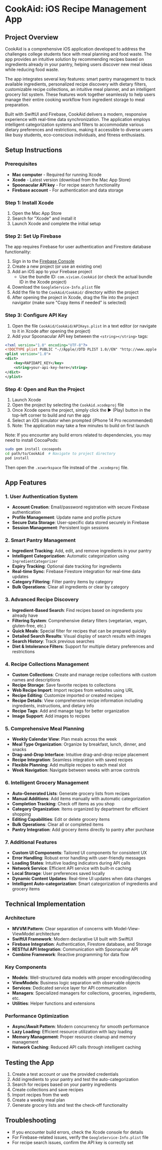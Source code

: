 # CookAid: iOS Recipe Management App

## Project Overview
CookAid is a comprehensive iOS application developed to address the challenges college students face with meal planning and food waste. The app provides an intuitive solution by recommending recipes based on ingredients already in your pantry, helping users discover new meal ideas while reducing food waste.

The app integrates several key features: smart pantry management to track available ingredients, personalized recipe discovery with dietary filters, customizable recipe collections, an intuitive meal planner, and an intelligent grocery list system. These features work together seamlessly to help users manage their entire cooking workflow from ingredient storage to meal preparation.

Built with SwiftUI and Firebase, CookAid delivers a modern, responsive experience with real-time data synchronization. The application employs intelligent categorization systems and filters to accommodate various dietary preferences and restrictions, making it accessible to diverse users like busy students, eco-conscious individuals, and fitness enthusiasts.

## Setup Instructions

### Prerequisites
- **Mac computer** - Required for running Xcode
- **Xcode** - Latest version (download from the Mac App Store)
- **Spoonacular API key** - For recipe search functionality
- **Firebase account** - For authentication and data storage

### Step 1: Install Xcode
1. Open the Mac App Store
2. Search for "Xcode" and install it
3. Launch Xcode and complete the initial setup

### Step 2: Set Up Firebase
The app requires Firebase for user authentication and Firestore database functionality:

1. Sign in to the [Firebase Console](https://console.firebase.google.com/)
2. Create a new project (or use an existing one)
3. Add an iOS app to your Firebase project
   * Use the bundle ID: `com.vivian.CookAid` (or check the actual bundle ID in the Xcode project)
4. Download the `GoogleService-Info.plist` file
5. Add the file to the `CookAid/CookAid/` directory within the project
6. After opening the project in Xcode, drag the file into the project navigator (make sure "Copy items if needed" is selected)

### Step 3: Configure API Key
1. Open the file `CookAid/CookAid/APIKeys.plist` in a text editor (or navigate to it in Xcode after opening the project)
2. Add your Spoonacular API key between the `<string></string>` tags:
```xml
<?xml version="1.0" encoding="UTF-8"?>
<!DOCTYPE plist PUBLIC "-//Apple//DTD PLIST 1.0//EN" "http://www.apple.com/DTDs/PropertyList-1.0.dtd">
<plist version="1.0">
<dict>
    <key>RAPIDAPI_KEY</key>
    <string>your-api-key-here</string>
</dict>
</plist>
```

### Step 4: Open and Run the Project
1. Launch Xcode
2. Open the project by selecting the `CookAid.xcodeproj` file
3. Once Xcode opens the project, simply click the ▶️ (Play) button in the top-left corner to build and run the app
4. Select an iOS simulator when prompted (iPhone 14 Pro recommended)
5. Note: The application may take a few minutes to build on first launch

Note: If you encounter any build errors related to dependencies, you may need to install CocoaPods:
```bash
sudo gem install cocoapods
cd path/to/CookAid  # Navigate to project directory
pod install
```
Then open the `.xcworkspace` file instead of the `.xcodeproj` file.

## App Features

### 1. User Authentication System
- **Account Creation**: Email/password registration with secure Firebase authentication
- **Profile Management**: Update name and profile picture
- **Secure Data Storage**: User-specific data stored securely in Firebase
- **Session Management**: Persistent login sessions

### 2. Smart Pantry Management
- **Ingredient Tracking**: Add, edit, and remove ingredients in your pantry
- **Intelligent Categorization**: Automatic categorization using `IngredientCategorizer`
- **Expiry Tracking**: Optional date tracking for ingredients
- **Real-time Sync**: Firebase Firestore integration for real-time data updates
- **Category Filtering**: Filter pantry items by category
- **Bulk Operations**: Clear all ingredients or clear by category

### 3. Advanced Recipe Discovery
- **Ingredient-Based Search**: Find recipes based on ingredients you already have
- **Filtering System**: Comprehensive dietary filters (vegetarian, vegan, gluten-free, etc.)
- **Quick Meals**: Special filter for recipes that can be prepared quickly
- **Detailed Search Results**: Visual display of search results with images
- **Search History**: Track previous searches
- **Diet & Intolerance Filters**: Support for multiple dietary preferences and restrictions

### 4. Recipe Collections Management
- **Custom Collections**: Create and manage recipe collections with custom names and descriptions
- **Recipe Storage**: Save favorite recipes to collections
- **Web Recipe Import**: Import recipes from websites using URL
- **Recipe Editing**: Customize imported or created recipes
- **Recipe Details**: View comprehensive recipe information including ingredients, instructions, and dietary info
- **Recipe Tags**: Add and manage tags for better organization
- **Image Support**: Add images to recipes

### 5. Comprehensive Meal Planning
- **Weekly Calendar View**: Plan meals across the week
- **Meal Type Organization**: Organize by breakfast, lunch, dinner, and snacks
- **Drag-and-Drop Interface**: Intuitive drag-and-drop recipe placement
- **Recipe Integration**: Seamless integration with saved recipes
- **Flexible Planning**: Add multiple recipes to each meal slot
- **Week Navigation**: Navigate between weeks with arrow controls

### 6. Intelligent Grocery Management
- **Auto-Generated Lists**: Generate grocery lists from recipes
- **Manual Additions**: Add items manually with automatic categorization
- **Completion Tracking**: Check off items as you shop
- **Category Organization**: Items organized by department for efficient shopping
- **Editing Capabilities**: Edit or delete grocery items
- **Bulk Operations**: Clear all or completed items
- **Pantry Integration**: Add grocery items directly to pantry after purchase

### 7. Additional Features
- **Custom UI Components**: Tailored UI components for consistent UX
- **Error Handling**: Robust error handling with user-friendly messages
- **Loading States**: Intuitive loading indicators during API calls
- **Network Service**: Efficient API service with built-in caching
- **Local Storage**: User preferences saved locally
- **Dynamic Content Updates**: Real-time UI updates when data changes
- **Intelligent Auto-categorization**: Smart categorization of ingredients and grocery items

## Technical Implementation

### Architecture
- **MVVM Pattern**: Clear separation of concerns with Model-View-ViewModel architecture
- **SwiftUI Framework**: Modern declarative UI built with SwiftUI
- **Firebase Integration**: Authentication, Firestore database, and Storage
- **RESTful API Integration**: Communication with Spoonacular API
- **Combine Framework**: Reactive programming for data flow

### Key Components
- **Models**: Well-structured data models with proper encoding/decoding
- **ViewModels**: Business logic separation with observable objects
- **Services**: Dedicated service layer for API communication
- **Managers**: Specialized managers for collections, groceries, ingredients, etc.
- **Utilities**: Helper functions and extensions

### Performance Optimization
- **Async/Await Pattern**: Modern concurrency for smooth performance
- **Lazy Loading**: Efficient resource utilization with lazy loading
- **Memory Management**: Proper resource cleanup and memory management
- **Network Caching**: Reduced API calls through intelligent caching

## Testing the App
1. Create a test account or use the provided credentials
2. Add ingredients to your pantry and test the auto-categorization
3. Search for recipes based on your pantry ingredients
4. Create collections and save recipes
5. Import recipes from the web
6. Create a weekly meal plan
7. Generate grocery lists and test the check-off functionality

## Troubleshooting
- If you encounter build errors, check the Xcode console for details
- For Firebase-related issues, verify the `GoogleService-Info.plist` file
- For recipe search issues, confirm the API key is correctly set
